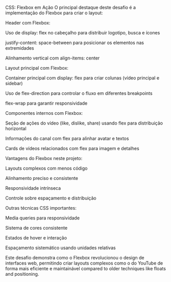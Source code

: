 CSS: Flexbox em Ação
O principal destaque deste desafio é a implementação do Flexbox para criar o layout:

Header com Flexbox:

Uso de display: flex no cabeçalho para distribuir logotipo, busca e ícones

justify-content: space-between para posicionar os elementos nas extremidades

Alinhamento vertical com align-items: center

Layout principal com Flexbox:

Container principal com display: flex para criar colunas (vídeo principal e sidebar)

Uso de flex-direction para controlar o fluxo em diferentes breakpoints

flex-wrap para garantir responsividade

Componentes internos com Flexbox:

Seção de ações do vídeo (like, dislike, share) usando flex para distribuição horizontal

Informações do canal com flex para alinhar avatar e textos

Cards de vídeos relacionados com flex para imagem e detalhes

Vantagens do Flexbox neste projeto:

Layouts complexos com menos código

Alinhamento preciso e consistente

Responsividade intrínseca

Controle sobre espaçamento e distribuição

Outras técnicas CSS importantes:

Media queries para responsividade

Sistema de cores consistente

Estados de hover e interação

Espaçamento sistemático usando unidades relativas

Este desafio demonstra como o Flexbox revolucionou o design de interfaces web, permitindo criar layouts complexos como o do YouTube de forma mais eficiente e maintainável compared to older techniques like floats and positioning.

